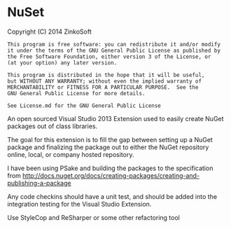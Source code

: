 NuSet
=====
 Copyright (C) 2014  ZinkoSoft

    This program is free software: you can redistribute it and/or modify
    it under the terms of the GNU General Public License as published by
    the Free Software Foundation, either version 3 of the License, or
    (at your option) any later version.

    This program is distributed in the hope that it will be useful,
    but WITHOUT ANY WARRANTY; without even the implied warranty of
    MERCHANTABILITY or FITNESS FOR A PARTICULAR PURPOSE.  See the
    GNU General Public License for more details.

    See License.md for the GNU General Public License
    
    
An open sourced Visual Studio 2013 Extension used to easily create NuGet packages out of class libraries.

The goal for this extension is to fill the gap between setting up a NuGet package and finalizing the package out to either the NuGet repository online, local, or company hosted repository. 

I have been using PSake and building the packages to the specification from http://docs.nuget.org/docs/creating-packages/creating-and-publishing-a-package

Any code checkins should have a unit test, and should be added into the integration testing for the Visual Studio Extension.

Use StyleCop and ReSharper or some other refactoring tool 

